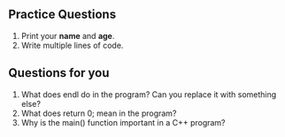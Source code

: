## Practice Questions

1. Print your **name** and **age**.
2. Write multiple lines of code.

## Questions for you

1. What does endl do in the program? Can you replace it with something else?
2. What does return 0; mean in the program?
3. Why is the main() function important in a C++ program?

